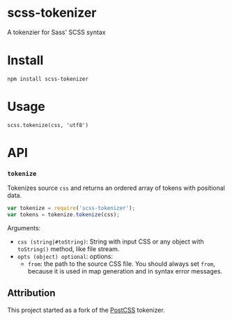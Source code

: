 # scss-tokenizer
A tokenzier for Sass' SCSS syntax

# Install

```
npm install scss-tokenizer
```

# Usage

```
scss.tokenize(css, 'utf8')
```

# API

### `tokenize`

Tokenizes source `css` and returns an ordered array of tokens with positional 
data.

```js
var tokenize = require('scss-tokenizer');
var tokens = tokenize.tokenize(css);
```

Arguments:

* `css (string|#toString)`: String with input CSS or any object
  with `toString()` method, like file stream.
* `opts (object) optional`: options:
  * `from`: the path to the source CSS file. You should always set `from`,
    because it is used in map generation and in syntax error messages.
    
## Attribution

This project started as a fork of the [PostCSS](https://github.com/postcss/postcss) tokenizer.
